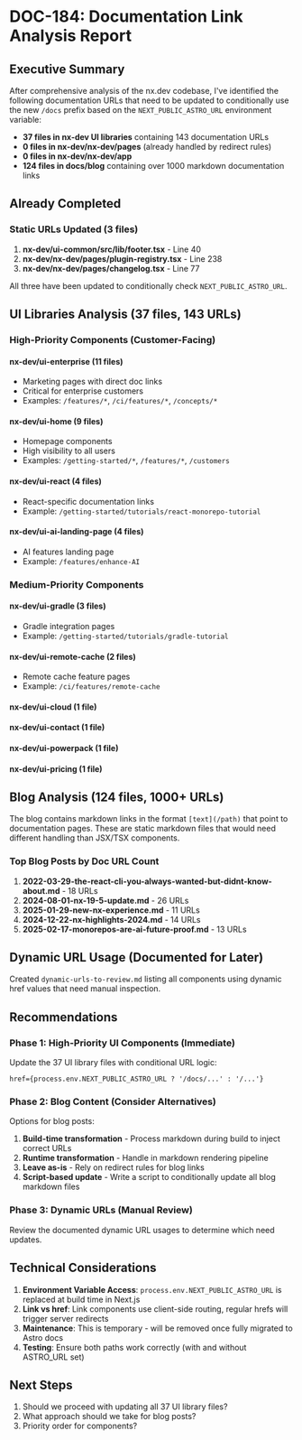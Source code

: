 # DOC-184: Documentation Link Analysis Report

## Executive Summary

After comprehensive analysis of the nx.dev codebase, I've identified the following documentation URLs that need to be updated to conditionally use the new `/docs` prefix based on the `NEXT_PUBLIC_ASTRO_URL` environment variable:

- **37 files in nx-dev UI libraries** containing 143 documentation URLs
- **0 files in nx-dev/nx-dev/pages** (already handled by redirect rules)  
- **0 files in nx-dev/nx-dev/app**
- **124 files in docs/blog** containing over 1000 markdown documentation links

## Already Completed

### Static URLs Updated (3 files)
1. **nx-dev/ui-common/src/lib/footer.tsx** - Line 40
2. **nx-dev/nx-dev/pages/plugin-registry.tsx** - Line 238
3. **nx-dev/nx-dev/pages/changelog.tsx** - Line 77

All three have been updated to conditionally check `NEXT_PUBLIC_ASTRO_URL`.

## UI Libraries Analysis (37 files, 143 URLs)

### High-Priority Components (Customer-Facing)

#### nx-dev/ui-enterprise (11 files)
- Marketing pages with direct doc links
- Critical for enterprise customers
- Examples: `/features/*`, `/ci/features/*`, `/concepts/*`

#### nx-dev/ui-home (9 files) 
- Homepage components
- High visibility to all users
- Examples: `/getting-started/*`, `/features/*`, `/customers`

#### nx-dev/ui-react (4 files)
- React-specific documentation links
- Example: `/getting-started/tutorials/react-monorepo-tutorial`

#### nx-dev/ui-ai-landing-page (4 files)
- AI features landing page
- Example: `/features/enhance-AI`

### Medium-Priority Components

#### nx-dev/ui-gradle (3 files)
- Gradle integration pages
- Example: `/getting-started/tutorials/gradle-tutorial`

#### nx-dev/ui-remote-cache (2 files)
- Remote cache feature pages
- Example: `/ci/features/remote-cache`

#### nx-dev/ui-cloud (1 file)
#### nx-dev/ui-contact (1 file)
#### nx-dev/ui-powerpack (1 file)
#### nx-dev/ui-pricing (1 file)

## Blog Analysis (124 files, 1000+ URLs)

The blog contains markdown links in the format `[text](/path)` that point to documentation pages. These are static markdown files that would need different handling than JSX/TSX components.

### Top Blog Posts by Doc URL Count
1. **2022-03-29-the-react-cli-you-always-wanted-but-didnt-know-about.md** - 18 URLs
2. **2024-08-01-nx-19-5-update.md** - 26 URLs  
3. **2025-01-29-new-nx-experience.md** - 11 URLs
4. **2024-12-22-nx-highlights-2024.md** - 14 URLs
5. **2025-02-17-monorepos-are-ai-future-proof.md** - 13 URLs

## Dynamic URL Usage (Documented for Later)

Created `dynamic-urls-to-review.md` listing all components using dynamic href values that need manual inspection.

## Recommendations

### Phase 1: High-Priority UI Components (Immediate)
Update the 37 UI library files with conditional URL logic:
```tsx
href={process.env.NEXT_PUBLIC_ASTRO_URL ? '/docs/...' : '/...'}
```

### Phase 2: Blog Content (Consider Alternatives)
Options for blog posts:
1. **Build-time transformation** - Process markdown during build to inject correct URLs
2. **Runtime transformation** - Handle in markdown rendering pipeline
3. **Leave as-is** - Rely on redirect rules for blog links
4. **Script-based update** - Write a script to conditionally update all blog markdown files

### Phase 3: Dynamic URLs (Manual Review)
Review the documented dynamic URL usages to determine which need updates.

## Technical Considerations

1. **Environment Variable Access**: `process.env.NEXT_PUBLIC_ASTRO_URL` is replaced at build time in Next.js
2. **Link vs href**: Link components use client-side routing, regular hrefs will trigger server redirects
3. **Maintenance**: This is temporary - will be removed once fully migrated to Astro docs
4. **Testing**: Ensure both paths work correctly (with and without ASTRO_URL set)

## Next Steps

1. Should we proceed with updating all 37 UI library files?
2. What approach should we take for blog posts?
3. Priority order for components?